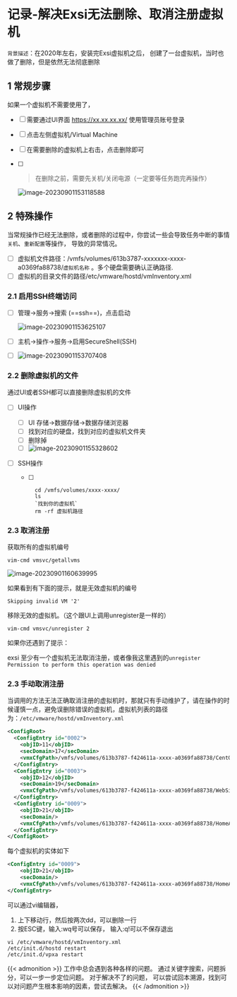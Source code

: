 # 记录-解决Exsi无法删除、取消注册虚拟机


`背景描述`：在2020年左右，安装完Exsi虚拟机之后， 创建了一台虚拟机，当时也做了删除，但是依然无法彻底删除

<!--more-->

## 1 常规步骤

如果一个虚拟机不需要使用了，

- [ ]  需要通过UI界面 https://xx.xx.xx.xx/ 使用管理员账号登录

- [ ] 点击左侧虚拟机/Virtual Machine

- [ ] 在需要删除的虚拟机上右击，点击删除即可

- [ ] > 在删除之前，需要先关机/关闭电源（一定要等任务跑完再操作）

    ![image-20230901153118588](https://yingsongxue.github.io/static/img/2023/upgit_20230901_1693553478.png)

## 2 特殊操作

当常规操作已经无法删除，或者删除的过程中，你尝试一些会导致任务中断的事情`关机`、`重新配置`等操作， 导致的异常情况。

- [ ] 虚拟机文件路径：/vmfs/volumes/613b3787-xxxxxxx-xxxx-a0369fa88738/`虚拟机名称` 。多个硬盘需要确认正确路径.
- [ ] 虚拟机的目录文件的路径/etc/vmware/hostd/vmInventory.xml

### 2.1 启用SSH终端访问

- [ ] 管理->服务->搜索 (==ssh==)，点击启动

    ![image-20230901153625107](https://yingsongxue.github.io/static/img/2023/upgit_20230901_1693553785.png)

- [ ] 主机->操作->服务->启用SecureShell(SSH)

- [ ] ![image-20230901153707408](https://yingsongxue.github.io/static/img/2023/upgit_20230901_1693553827.png)



### 2.2 删除虚拟机的文件

通过UI或者SSH都可以直接删除虚拟机的文件

- [ ] UI操作

    - [ ] UI 存储->数据存储->数据存储浏览器
    - [ ] 找到对应的硬盘，找到对应的虚拟机文件夹
    - [ ] 删除掉
    - [ ] ![image-20230901155328602](https://yingsongxue.github.io/static/img/2023/upgit_20230901_1693554808.png)

- [ ] SSH操作

    - [ ] ```shell
        cd /vmfs/volumes/xxxx-xxxx/
        ls
        `找到你的虚拟机`
        rm -rf 虚拟机路径
        ```

        

### 2.3 取消注册

获取所有的虚拟机编号

```shell
vim-cmd vmsvc/getallvms
```

![image-20230901160639995](https://yingsongxue.github.io/static/img/2023/upgit_20230901_1693555600.png)

如果看到有下面的提示，就是无效虚拟机的编号

```shell
Skipping invalid VM '2'
```

移除无效的虚拟机。（这个跟UI上调用unregister是一样的）

```shell
vim-cmd vmsvc/unregister 2
```

如果你还遇到了提示：

exsi 至少有一个虚拟机无法取消注册，或者像我这里遇到的`unregister Permission to perform this operation was denied`

### 2.3 手动取消注册

当调用的方法无法正确取消注册的虚拟机时，那就只有手动维护了，请在操作的时候谨慎一点，避免误删除错误的虚拟机，虚拟机列表的路径为：`/etc/vmware/hostd/vmInventory.xml`

```xml
<ConfigRoot>
  <ConfigEntry id="0002">
    <objID>11</objID>
    <secDomain>17</secDomain>
    <vmxCfgPath>/vmfs/volumes/613b3787-f424611a-xxxx-a0369fa88738/CentOS_NAS/CentOS_NAS.vmx</vmxCfgPath>
  </ConfigEntry>
  <ConfigEntry id="0003">
    <objID>12</objID>
    <secDomain>19</secDomain>
    <vmxCfgPath>/vmfs/volumes/613b3787-f424611a-xxxx-a0369fa88738/WebSite/WebSite.vmx</vmxCfgPath>
  </ConfigEntry>
  <ConfigEntry id="0009">
    <objID>21</objID>
    <secDomain/>
    <vmxCfgPath>/vmfs/volumes/613b3787-f424611a-xxxx-a0369fa88738/HomeAssistant_HomeKit/HomeAssistant_HomeKit.vmx</vmxCfgPath>
  </ConfigEntry>
</ConfigRoot>
```

每个虚拟机的实体如下

```xml
<ConfigEntry id="0009">
    <objID>21</objID>
    <secDomain/>
    <vmxCfgPath>/vmfs/volumes/613b3787-f424611a-xxxx-a0369fa88738/HomeAssistant_HomeKit/HomeAssistant_HomeKit.vmx</vmxCfgPath>
</ConfigEntry>
```

可以通过vi编辑器，

1. 上下移动行，然后按两次dd，可以删除一行
2. 按ESC键，输入:wq号可以保存， 输入:q!可以不保存退出

```shell
vi /etc/vmware/hostd/vmInventory.xml
/etc/init.d/hostd restart
/etc/init.d/vpxa restart
```



{{< admonition >}}
工作中总会遇到各种各样的问题。 通过关键字搜索，问题拆分，可以一步一步定位问题。 对于解决不了的问题， 可以尝试回本溯源，找到可以对问题产生根本影响的因素，尝试去解决。
{{< /admonition >}}


